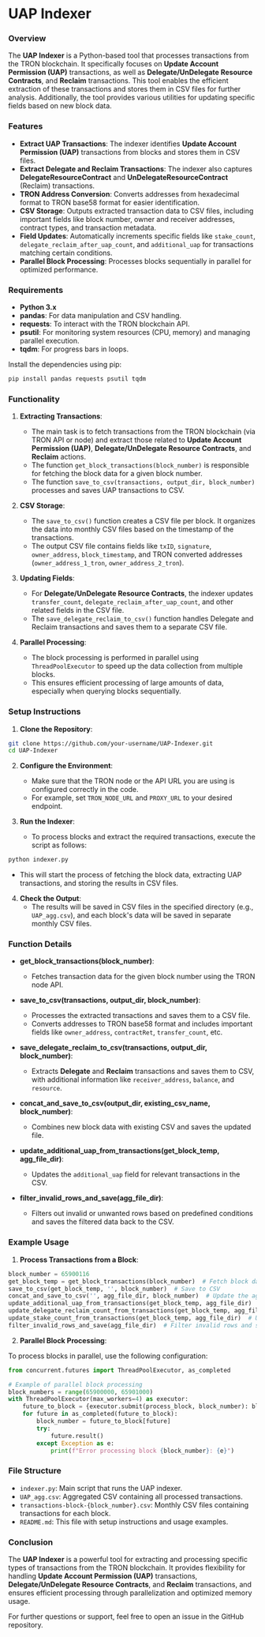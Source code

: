 # UAP Indexer

### Overview

The **UAP Indexer** is a Python-based tool that processes transactions from the TRON blockchain. It specifically focuses on **Update Account Permission (UAP)** transactions, as well as **Delegate/UnDelegate Resource Contracts**, and **Reclaim** transactions. This tool enables the efficient extraction of these transactions and stores them in CSV files for further analysis. Additionally, the tool provides various utilities for updating specific fields based on new block data.

### Features

- **Extract UAP Transactions**: The indexer identifies **Update Account Permission (UAP)** transactions from blocks and stores them in CSV files.
- **Extract Delegate and Reclaim Transactions**: The indexer also captures **DelegateResourceContract** and **UnDelegateResourceContract** (Reclaim) transactions.
- **TRON Address Conversion**: Converts addresses from hexadecimal format to TRON base58 format for easier identification.
- **CSV Storage**: Outputs extracted transaction data to CSV files, including important fields like block number, owner and receiver addresses, contract types, and transaction metadata.
- **Field Updates**: Automatically increments specific fields like `stake_count`, `delegate_reclaim_after_uap_count`, and `additional_uap` for transactions matching certain conditions.
- **Parallel Block Processing**: Processes blocks sequentially in parallel for optimized performance.

### Requirements

- **Python 3.x**
- **pandas**: For data manipulation and CSV handling.
- **requests**: To interact with the TRON blockchain API.
- **psutil**: For monitoring system resources (CPU, memory) and managing parallel execution.
- **tqdm**: For progress bars in loops.

Install the dependencies using pip:

```bash
pip install pandas requests psutil tqdm
```

### Functionality

1. **Extracting Transactions**:
   - The main task is to fetch transactions from the TRON blockchain (via TRON API or node) and extract those related to **Update Account Permission (UAP)**, **Delegate/UnDelegate Resource Contracts**, and **Reclaim** actions.
   - The function `get_block_transactions(block_number)` is responsible for fetching the block data for a given block number.
   - The function `save_to_csv(transactions, output_dir, block_number)` processes and saves UAP transactions to CSV.

2. **CSV Storage**:
   - The `save_to_csv()` function creates a CSV file per block. It organizes the data into monthly CSV files based on the timestamp of the transactions.
   - The output CSV file contains fields like `txID`, `signature`, `owner_address`, `block_timestamp`, and TRON converted addresses (`owner_address_1_tron`, `owner_address_2_tron`).

3. **Updating Fields**:
   - For **Delegate/UnDelegate Resource Contracts**, the indexer updates `transfer_count`, `delegate_reclaim_after_uap_count`, and other related fields in the CSV file.
   - The `save_delegate_reclaim_to_csv()` function handles Delegate and Reclaim transactions and saves them to a separate CSV file.

4. **Parallel Processing**:
   - The block processing is performed in parallel using `ThreadPoolExecutor` to speed up the data collection from multiple blocks.
   - This ensures efficient processing of large amounts of data, especially when querying blocks sequentially.

### Setup Instructions

1. **Clone the Repository**:

```bash
git clone https://github.com/your-username/UAP-Indexer.git
cd UAP-Indexer
```

2. **Configure the Environment**:
   - Make sure that the TRON node or the API URL you are using is configured correctly in the code.
   - For example, set `TRON_NODE_URL` and `PROXY_URL` to your desired endpoint.

3. **Run the Indexer**:
   - To process blocks and extract the required transactions, execute the script as follows:

```bash
python indexer.py
```

   - This will start the process of fetching the block data, extracting UAP transactions, and storing the results in CSV files.

4. **Check the Output**:
   - The results will be saved in CSV files in the specified directory (e.g., `UAP_agg.csv`), and each block's data will be saved in separate monthly CSV files.

### Function Details

- **get_block_transactions(block_number)**:
  - Fetches transaction data for the given block number using the TRON node API.

- **save_to_csv(transactions, output_dir, block_number)**:
  - Processes the extracted transactions and saves them to a CSV file.
  - Converts addresses to TRON base58 format and includes important fields like `owner_address`, `contractRet`, `transfer_count`, etc.

- **save_delegate_reclaim_to_csv(transactions, output_dir, block_number)**:
  - Extracts **Delegate** and **Reclaim** transactions and saves them to CSV, with additional information like `receiver_address`, `balance`, and `resource`.

- **concat_and_save_to_csv(output_dir, existing_csv_name, block_number)**:
  - Combines new block data with existing CSV and saves the updated file.

- **update_additional_uap_from_transactions(get_block_temp, agg_file_dir)**:
  - Updates the `additional_uap` field for relevant transactions in the CSV.

- **filter_invalid_rows_and_save(agg_file_dir)**:
  - Filters out invalid or unwanted rows based on predefined conditions and saves the filtered data back to the CSV.

### Example Usage

1. **Process Transactions from a Block**:

```python
block_number = 65900116
get_block_temp = get_block_transactions(block_number)  # Fetch block data
save_to_csv(get_block_temp, '', block_number)  # Save to CSV
concat_and_save_to_csv('', agg_file_dir, block_number)  # Update the aggregated CSV
update_additional_uap_from_transactions(get_block_temp, agg_file_dir)  # Update additional_uap
update_delegate_reclaim_count_from_transactions(get_block_temp, agg_file_dir)  # Update delegate_reclaim counts
update_stake_count_from_transactions(get_block_temp, agg_file_dir)  # Update stake counts
filter_invalid_rows_and_save(agg_file_dir)  # Filter invalid rows and save the data
```

2. **Parallel Block Processing**:

To process blocks in parallel, use the following configuration:

```python
from concurrent.futures import ThreadPoolExecutor, as_completed

# Example of parallel block processing
block_numbers = range(65900000, 65901000)
with ThreadPoolExecutor(max_workers=4) as executor:
    future_to_block = {executor.submit(process_block, block_number): block_number for block_number in block_numbers}
    for future in as_completed(future_to_block):
        block_number = future_to_block[future]
        try:
            future.result()
        except Exception as e:
            print(f"Error processing block {block_number}: {e}")
```

### File Structure

- `indexer.py`: Main script that runs the UAP indexer.
- `UAP_agg.csv`: Aggregated CSV containing all processed transactions.
- `transactions-block-{block_number}.csv`: Monthly CSV files containing transactions for each block.
- `README.md`: This file with setup instructions and usage examples.

### Conclusion

The **UAP Indexer** is a powerful tool for extracting and processing specific types of transactions from the TRON blockchain. It provides flexibility for handling **Update Account Permission (UAP)** transactions, **Delegate/UnDelegate Resource Contracts**, and **Reclaim** transactions, and ensures efficient processing through parallelization and optimized memory usage.

For further questions or support, feel free to open an issue in the GitHub repository.
